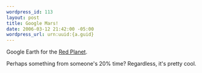 ```yaml
--- 
wordpress_id: 113
layout: post
title: Google Mars!
date: 2006-03-12 21:42:00 -05:00
wordpress_url: urn:uuid:{a.guid}
---
```

<p>Google Earth for the <a href="http://www.google.com/mars/" title="Google Mars">Red Planet</a>.</p>

<p>Perhaps something from someone's 20% time?  Regardless, it's pretty cool.</p>
